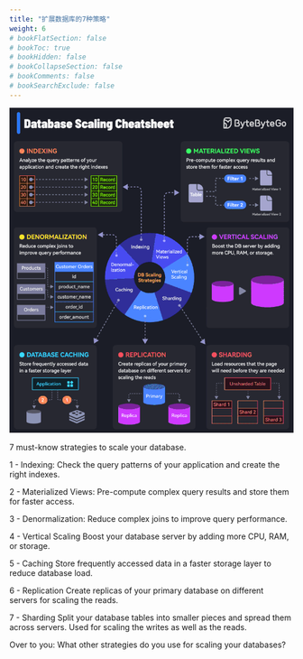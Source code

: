 ```yaml
---
title: "扩展数据库的7种策略"
weight: 6
# bookFlatSection: false
# bookToc: true
# bookHidden: false
# bookCollapseSection: false
# bookComments: false
# bookSearchExclude: false
---
```


![扩展数据库的7种策略](/img/db/theory/database-scaling-cheatsheet.gif)

7 must-know strategies to scale your database. 

1 - Indexing: 
Check the query patterns of your application and create the right indexes. 

2 - Materialized Views: 
Pre-compute complex query results and store them for faster access. 

3 - Denormalization: 
Reduce complex joins to improve query performance. 

4 - Vertical Scaling 
Boost your database server by adding more CPU, RAM, or storage. 

5 - Caching 
Store frequently accessed data in a faster storage layer to reduce database load. 

6 - Replication 
Create replicas of your primary database on different servers for scaling the reads. 

7 - Sharding 
Split your database tables into smaller pieces and spread them across servers. Used for scaling the writes as well as the reads. 

Over to you: What other strategies do you use for scaling your databases? 